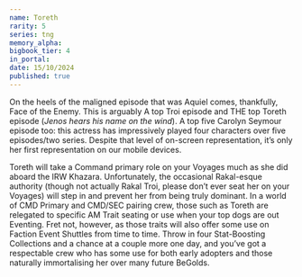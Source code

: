 ```yaml
---
name: Toreth
rarity: 5
series: tng
memory_alpha:
bigbook_tier: 4
in_portal:
date: 15/10/2024
published: true
---
```


On the heels of the maligned episode that was Aquiel comes, thankfully, Face of the Enemy. This is arguably A top Troi episode and THE top Toreth episode (*Jenos hears his name on the wind*). A top five Carolyn Seymour episode too: this actress has impressively played four characters over five episodes/two series. Despite that level of on-screen representation, it’s only her first representation on our mobile devices.

Toreth will take a Command primary role on your Voyages much as she did aboard the IRW Khazara. Unfortunately, the occasional Rakal-esque authority (though not actually Rakal Troi, please don’t ever seat her on your Voyages) will step in and prevent her from being truly dominant. In a world of CMD Primary and CMD/SEC pairing crew, those such as Toreth are relegated to specific AM Trait seating or use when your top dogs are out Eventing. Fret not, however, as those traits will also offer some use on Faction Event Shuttles from time to time. Throw in four Stat-Boosting Collections and a chance at a couple more one day, and you’ve got a respectable crew who has some use for both early adopters and those naturally immortalising her over many future BeGolds.
